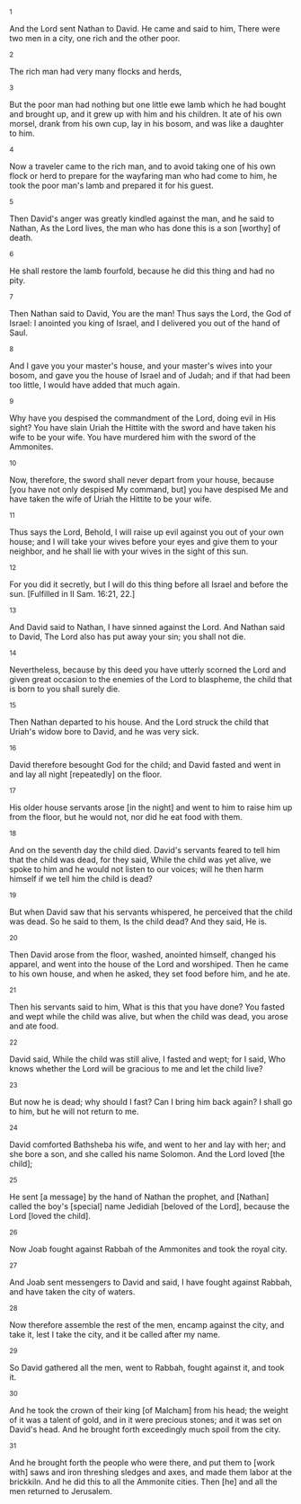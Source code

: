 <sup>1</sup> 

And the Lord sent Nathan to David. He came and said to him, There were two men in a city, one rich and the other poor. 

<sup>2</sup> 

The rich man had very many flocks and herds, 

<sup>3</sup> 

But the poor man had nothing but one little ewe lamb which he had bought and brought up, and it grew up with him and his children. It ate of his own morsel, drank from his own cup, lay in his bosom, and was like a daughter to him. 

<sup>4</sup> 

Now a traveler came to the rich man, and to avoid taking one of his own flock or herd to prepare for the wayfaring man who had come to him, he took the poor man's lamb and prepared it for his guest. 

<sup>5</sup> 

Then David's anger was greatly kindled against the man, and he said to Nathan, As the Lord lives, the man who has done this is a son [worthy] of death. 

<sup>6</sup> 

He shall restore the lamb fourfold, because he did this thing and had no pity. 

<sup>7</sup> 

Then Nathan said to David, You are the man! Thus says the Lord, the God of Israel: I anointed you king of Israel, and I delivered you out of the hand of Saul. 

<sup>8</sup> 

And I gave you your master's house, and your master's wives into your bosom, and gave you the house of Israel and of Judah; and if that had been too little, I would have added that much again. 

<sup>9</sup> 

Why have you despised the commandment of the Lord, doing evil in His sight? You have slain Uriah the Hittite with the sword and have taken his wife to be your wife. You have murdered him with the sword of the Ammonites. 

<sup>10</sup> 

Now, therefore, the sword shall never depart from your house, because [you have not only despised My command, but] you have despised Me and have taken the wife of Uriah the Hittite to be your wife. 

<sup>11</sup> 

Thus says the Lord, Behold, I will raise up evil against you out of your own house; and I will take your wives before your eyes and give them to your neighbor, and he shall lie with your wives in the sight of this sun. 

<sup>12</sup> 

For you did it secretly, but I will do this thing before all Israel and before the sun. [Fulfilled in II Sam. 16:21, 22.] 

<sup>13</sup> 

And David said to Nathan, I have sinned against the Lord. And Nathan said to David, The Lord also has put away your sin; you shall not die. 

<sup>14</sup> 

Nevertheless, because by this deed you have utterly scorned the Lord and given great occasion to the enemies of the Lord to blaspheme, the child that is born to you shall surely die. 

<sup>15</sup> 

Then Nathan departed to his house. And the Lord struck the child that Uriah's widow bore to David, and he was very sick. 

<sup>16</sup> 

David therefore besought God for the child; and David fasted and went in and lay all night [repeatedly] on the floor. 

<sup>17</sup> 

His older house servants arose [in the night] and went to him to raise him up from the floor, but he would not, nor did he eat food with them. 

<sup>18</sup> 

And on the seventh day the child died. David's servants feared to tell him that the child was dead, for they said, While the child was yet alive, we spoke to him and he would not listen to our voices; will he then harm himself if we tell him the child is dead? 

<sup>19</sup> 

But when David saw that his servants whispered, he perceived that the child was dead. So he said to them, Is the child dead? And they said, He is. 

<sup>20</sup> 

Then David arose from the floor, washed, anointed himself, changed his apparel, and went into the house of the Lord and worshiped. Then he came to his own house, and when he asked, they set food before him, and he ate. 

<sup>21</sup> 

Then his servants said to him, What is this that you have done? You fasted and wept while the child was alive, but when the child was dead, you arose and ate food. 

<sup>22</sup> 

David said, While the child was still alive, I fasted and wept; for I said, Who knows whether the Lord will be gracious to me and let the child live? 

<sup>23</sup> 

But now he is dead; why should I fast? Can I bring him back again? I shall go to him, but he will not return to me. 

<sup>24</sup> 

David comforted Bathsheba his wife, and went to her and lay with her; and she bore a son, and she called his name Solomon. And the Lord loved [the child]; 

<sup>25</sup> 

He sent [a message] by the hand of Nathan the prophet, and [Nathan] called the boy's [special] name Jedidiah [beloved of the Lord], because the Lord [loved the child]. 

<sup>26</sup> 

Now Joab fought against Rabbah of the Ammonites and took the royal city. 

<sup>27</sup> 

And Joab sent messengers to David and said, I have fought against Rabbah, and have taken the city of waters. 

<sup>28</sup> 

Now therefore assemble the rest of the men, encamp against the city, and take it, lest I take the city, and it be called after my name. 

<sup>29</sup> 

So David gathered all the men, went to Rabbah, fought against it, and took it. 

<sup>30</sup> 

And he took the crown of their king [of Malcham] from his head; the weight of it was a talent of gold, and in it were precious stones; and it was set on David's head. And he brought forth exceedingly much spoil from the city. 

<sup>31</sup> 

And he brought forth the people who were there, and put them to [work with] saws and iron threshing sledges and axes, and made them labor at the brickkiln. And he did this to all the Ammonite cities. Then [he] and all the men returned to Jerusalem.